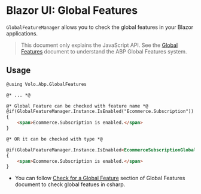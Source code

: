 # Blazor UI: Global Features
`GlobalFeatureManager` allows you to check the global features in your Blazor applications.

> This document only explains the JavaScript API. See the [Global Features](../../Global-Features.md) document to understand the ABP Global Features system.


## Usage

```html
@using Volo.Abp.GlobalFeatures

@* ... *@

@* Global Feature can be checked with feature name *@
@if(GlobalFeatureManager.Instance.IsEnabled("Ecommerce.Subscription"))
{
    <span>Ecommerce.Subscription is enabled.</span>
}

@* OR it can be checked with type *@

@if(GlobalFeatureManager.Instance.IsEnabled<EcommerceSubscriptionGlobalFeature>())
{
    <span>Ecommerce.Subscription is enabled.</span>
}
```

- You can follow [Check for a Global Feature](../../Global-Features#check-for-a-global-feature) section of Global Features document to check global featues in csharp.